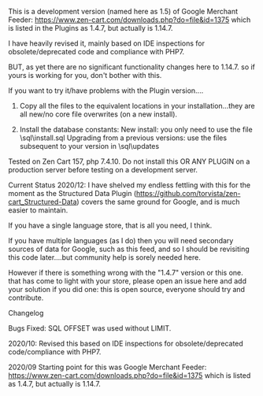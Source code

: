 This is a development version (named here as 1.5) of Google Merchant Feeder:
https://www.zen-cart.com/downloads.php?do=file&id=1375
which is listed in the Plugins as 1.4.7, but actually is 1.14.7.

I have heavily revised it, mainly based on IDE inspections for obsolete/deprecated code and compliance with PHP7.

BUT, as yet there are no significant functionality changes here to 1.14.7. so if yours is working for you, don't bother with this.

If you want to try it/have problems with the Plugin version....

1) Copy all the files to the equivalent locations in your installation...they are all new/no core file overwrites (on a new install).

2) Install the database constants:
New install: you only need to use the file \sql\install.sql
Upgrading from a previous versions: use the files subsequent to your version in \sql\updates

Tested on Zen Cart 157, php 7.4.10.
Do not install this OR ANY PLUGIN on a production server before testing on a development server.

Current Status 2020/12:
I have shelved my endless fettling with this for the moment as the Structured Data Plugin (https://github.com/torvista/zen-cart_Structured-Data) covers the same ground for Google, and is much easier to maintain.

If you have a single language store, that is all you need, I think.

If you have multiple languages (as I do) then you will need secondary sources of data for Google, such as this feed, and so I should be revisiting this code later....but community help is sorely needed here.

However if there is something wrong with the "1.4.7" version or this one.  that has come to light with your store, please open an issue here and add your solution if you did one: this is open source, everyone should try and contribute.

Changelog

Bugs Fixed: SQL OFFSET was used without LIMIT.

2020/10: Revised this based on IDE inspections for obsolete/deprecated code/compliance with PHP7.

2020/09
Starting point for this was Google Merchant Feeder:
https://www.zen-cart.com/downloads.php?do=file&id=1375
which is listed as 1.4.7, but actually is 1.14.7.
